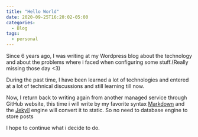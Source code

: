 ```yaml
---
title: "Hello World"
date: 2020-09-25T16:20:02-05:00
categories:
  - Blog
tags:
  - personal
---
```


Since 6 years ago, I was writing at my Wordpress blog about the technology and about the problems where i faced when configuring some stuff.(Really missing those day <3)


During the past time, I have been learned a lot of technologies and entered at a lot of technical discussions and still learning till now.


Now, I return back to writing again from another managed service through GitHub website, this time i will write by my favorite syntax [Markdown](https://en.wikipedia.org/wiki/Markdown) and the [Jekyll](https://jekyllrb.com/) engine will convert it to static. So no need to database engine to store posts


I hope to continue what i decide to do.
